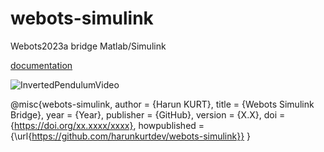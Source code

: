 
# webots-simulink
Webots2023a bridge Matlab/Simulink

[documentation](https://harunkurtdev.github.io/webots-simulink/)

![InvertedPendulumVideo](https://github.com/harunkurtdev/webots-simulink/blob/docs/docs/assets/videos/inverted_pendulum/inverted_pendulum.gif)

@misc{webots-simulink,
  author       = {Harun KURT},
  title        = {Webots Simulink Bridge},
  year         = {Year},
  publisher    = {GitHub},
  version      = {X.X},
  doi          = {https://doi.org/xx.xxxx/xxxx},
  howpublished = {\url{https://github.com/harunkurtdev/webots-simulink}}
}
